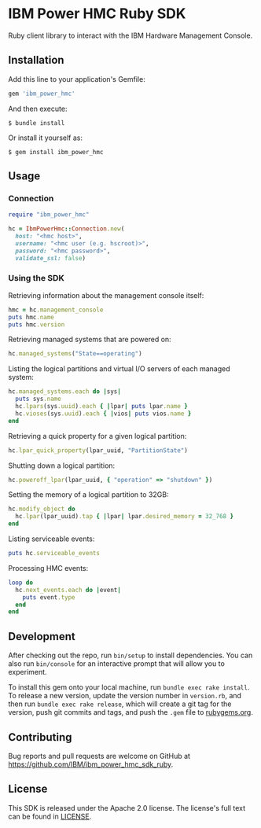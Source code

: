 # IBM Power HMC Ruby SDK

Ruby client library to interact with the IBM Hardware Management Console.

## Installation

Add this line to your application's Gemfile:

```ruby
gem 'ibm_power_hmc'
```

And then execute:

    $ bundle install

Or install it yourself as:

    $ gem install ibm_power_hmc

## Usage

### Connection

```ruby
require "ibm_power_hmc"

hc = IbmPowerHmc::Connection.new(
  host: "<hmc host>",
  username: "<hmc user (e.g. hscroot)>",
  password: "<hmc password>",
  validate_ssl: false)
```

### Using the SDK

Retrieving information about the management console itself:

```ruby
hmc = hc.management_console
puts hmc.name
puts hmc.version
```

Retrieving managed systems that are powered on:

```ruby
hc.managed_systems("State==operating")
```

Listing the logical partitions and virtual I/O servers of each managed system:

```ruby
hc.managed_systems.each do |sys|
  puts sys.name
  hc.lpars(sys.uuid).each { |lpar| puts lpar.name }
  hc.vioses(sys.uuid).each { |vios| puts vios.name }
end
```

Retrieving a quick property for a given logical partition:

```ruby
hc.lpar_quick_property(lpar_uuid, "PartitionState")
```

Shutting down a logical partition:

```ruby
hc.poweroff_lpar(lpar_uuid, { "operation" => "shutdown" })
```

Setting the memory of a logical partition to 32GB:

```ruby
hc.modify_object do
  hc.lpar(lpar_uuid).tap { |lpar| lpar.desired_memory = 32_768 }
end
```

Listing serviceable events:

```ruby
puts hc.serviceable_events
```

Processing HMC events:

```ruby
loop do
  hc.next_events.each do |event|
    puts event.type
  end
end
```

## Development

After checking out the repo, run `bin/setup` to install dependencies. You can also run `bin/console` for an interactive prompt that will allow you to experiment.

To install this gem onto your local machine, run `bundle exec rake install`. To release a new version, update the version number in `version.rb`, and then run `bundle exec rake release`, which will create a git tag for the version, push git commits and tags, and push the `.gem` file to [rubygems.org](https://rubygems.org).

## Contributing

Bug reports and pull requests are welcome on GitHub at https://github.com/IBM/ibm_power_hmc_sdk_ruby.


## License

This SDK is released under the Apache 2.0 license.
The license's full text can be found in [LICENSE](https://github.com/IBM/ibm_power_hmc_sdk_ruby/blob/master/LICENSE).
